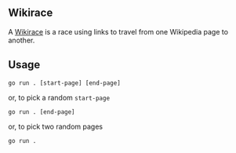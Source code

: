 ## Wikirace
A [Wikirace](https://en.wikipedia.org/wiki/Wikipedia:Wikirace) is a race using links to travel from one Wikipedia page to another.


## Usage

```
go run . [start-page] [end-page]
```

or, to pick a random `start-page`

```
go run . [end-page]
```

or, to pick two random pages

```
go run .
```
